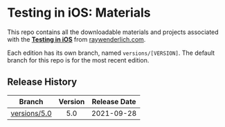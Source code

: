 # Testing in iOS: Materials

This repo contains all the downloadable materials and projects associated with the **[Testing in iOS](https://www.raywenderlich.com/25842120-testing-in-ios)** from [raywenderlich.com](https://www.raywenderlich.com).

Each edition has its own branch, named `versions/[VERSION]`. The default branch for this repo is for the most recent edition.

## Release History

| Branch                                                                                  | Version | Release Date |
| --------------------------------------------------------------------------------------- |:-------:|:------------:|
| [versions/5.0](https://github.com/raywenderlich/video-ti-materials/tree/versions/5.0) | 5.0     | 2021-09-28   |
